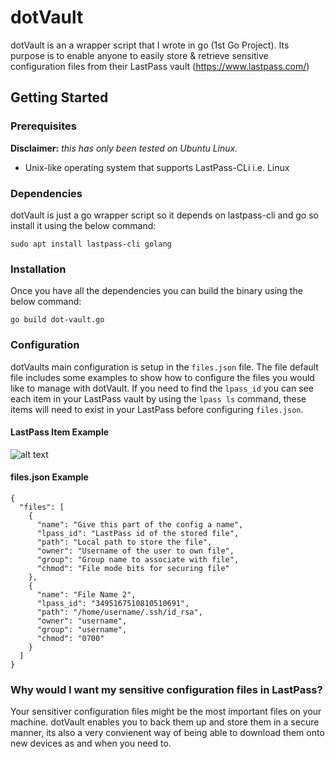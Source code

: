 # dotVault

dotVault is an a wrapper script that I wrote in go (1st Go Project). Its purpose is to enable anyone to easily store & retrieve sensitive configuration files from their LastPass vault (https://www.lastpass.com/)

## Getting Started

### Prerequisites

__Disclaimer:__ _this has only been tested on Ubuntu Linux._

* Unix-like operating system that supports LastPass-CLi i.e. Linux

### Dependencies

dotVault is just a go wrapper script so it depends on lastpass-cli and go so install it using the below command:
```
sudo apt install lastpass-cli golang
```

### Installation

Once you have all the dependencies you can build the binary using the below command:
```
go build dot-vault.go
```

### Configuration

dotVaults main configuration is setup in the `files.json` file. The file default file includes some examples to show how to configure the files you would like to manage with dotVault. If you need to find the `lpass_id` you can see each item in your LastPass vault by using the `lpass ls` command, these items will need to exist in your LastPass before configuring `files.json`.

#### LastPass Item Example

![alt text](https://i.imgur.com/0tg7ilJ.png)

#### files.json Example
```
{
  "files": [
    {
      "name": "Give this part of the config a name",
      "lpass_id": "LastPass id of the stored file",
      "path": "Local path to store the file",
      "owner": "Username of the user to own file",
      "group": "Group name to associate with file",
      "chmod": "File mode bits for securing file"
    },
    {
      "name": "File Name 2",
      "lpass_id": "3495167510810510691",
      "path": "/home/username/.ssh/id_rsa",
      "owner": "username",
      "group": "username",
      "chmod": "0700"
    }
  ]
}
```

### Why would I want my sensitive configuration files in LastPass?

Your sensitiver configuration files might be the most important files on your machine. dotVault enables you to back them up and store them in a secure manner, its also a very convienent way of being able to download them onto new devices as and when you need to.
